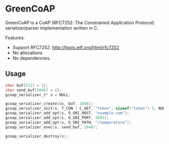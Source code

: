 # GreenCoAP

GreenCoAP is a CoAP (RFC7252: The Constrained Application Protocol) serializer/parser implementation written in C.

Features:

  * Support RFC7252. <http://tools.ietf.org/html/rfc7252>
  * No allocations
  * No dependencies.

## Usage

```c
char buf[512] = {};
char send_buf[2048] = {};
gcoap_serializer_t* s = NULL;

gcoap_serializer_create(&s, buf, 2048);
gcoap_serializer_init(s, T_CON | C_GET, "token", sizeof("token")-1, NULL, 0);
gcoap_serializer_add_opt(s, O_URI_HOST, "example.com");
gcoap_serializer_add_opt(s, O_URI_PORT, 5683);
gcoap_serializer_add_opt(s, O_URI_PATH, "/temperature");
gcoap_serializer_exec(s, send_buf, 2048);

gcoap_serializer_destroy(s);

```
